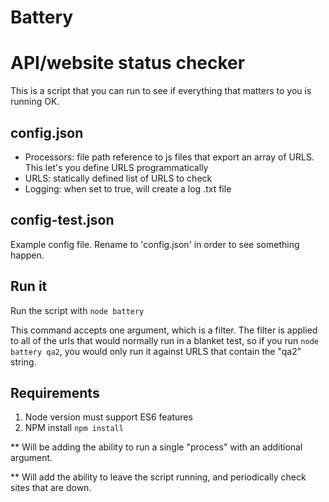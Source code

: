 # Battery
# API/website status checker

This is a script that you can run to see if everything that matters to you is running OK.

## config.json

- Processors: file path reference to js files that export an array of URLS. This let's you define URLS programmatically
- URLS: statically defined list of URLS to check
- Logging: when set to true, will create a log .txt file

## config-test.json

Example config file. Rename to 'config.json' in order to see something happen.

## Run it

Run the script with `node battery`

This command accepts one argument, which is a filter. The filter is applied to all of the urls that would normally run in a blanket test, so if you run `node battery qa2`, you would only run it against URLS that contain the "qa2" string.

## Requirements

1. Node version must support ES6 features
2. NPM install `npm install`

** Will be adding the ability to run a single "process" with an additional argument.

** Will add the ability to leave the script running, and periodically check sites that are down.
